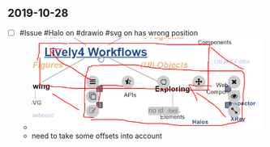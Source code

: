 ## 2019-10-28


- [ ] #Issue #Halo on #drawio #svg on has wrong position
  - ![](halo_on_drawio_svg_wrong_position.png)
  - need to take some offsets into account